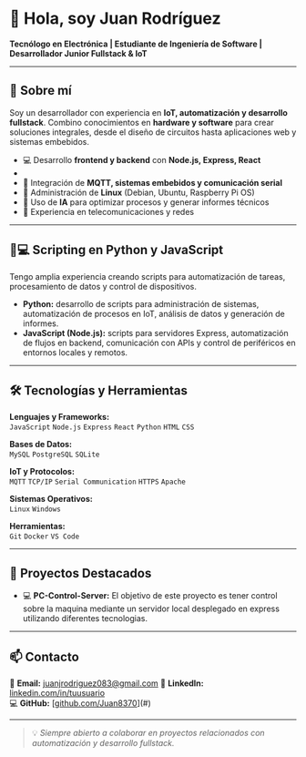 # 👋 Hola, soy Juan Rodríguez  

**Tecnólogo en Electrónica | Estudiante de Ingeniería de Software | Desarrollador Junior Fullstack & IoT**  

---

## 🚀 Sobre mí  
Soy un desarrollador con experiencia en **IoT, automatización y desarrollo fullstack**. Combino conocimientos en **hardware y software** para crear soluciones integrales, desde el diseño de circuitos hasta aplicaciones web y sistemas embebidos.  

- 💻 Desarrollo **frontend y backend** con **Node.js, Express, React**
- 
- 🔌 Integración de **MQTT, sistemas embebidos y comunicación serial**  
- 🐧 Administración de **Linux** (Debian, Ubuntu, Raspberry Pi OS)  
- 🤖 Uso de **IA** para optimizar procesos y generar informes técnicos  
- 📡 Experiencia en telecomunicaciones y redes  

---

## 🐍💻 Scripting en Python y JavaScript  
Tengo amplia experiencia creando scripts para automatización de tareas, procesamiento de datos y control de dispositivos.  
- **Python:** desarrollo de scripts para administración de sistemas, automatización de procesos en IoT, análisis de datos y generación de informes.  
- **JavaScript (Node.js):** scripts para servidores Express, automatización de flujos en backend, comunicación con APIs y control de periféricos en entornos locales y remotos.  

---

## 🛠 Tecnologías y Herramientas  

**Lenguajes y Frameworks:**  
`JavaScript` `Node.js` `Express` `React` `Python` `HTML` `CSS`  

**Bases de Datos:**  
`MySQL` `PostgreSQL`  `SQLite`

**IoT y Protocolos:**  
`MQTT` `TCP/IP` `Serial Communication` `HTTPS` `Apache`

**Sistemas Operativos:**  
`Linux` `Windows`  

**Herramientas:**  
`Git` `Docker` `VS Code`  

---

## 📂 Proyectos Destacados  

- 💻 **PC-Control-Server:** El objetivo de este proyecto es tener control sobre la maquina mediante un servidor local desplegado en express utilizando diferentes tecnologias.

---

## 📫 Contacto  
📧 **Email:** juanjrodriguez083@gmail.com
🔗 **LinkedIn:** [linkedin.com/in/tuusuario](#)  
💻 **GitHub:** [[github.com/Juan8370](https://github.com/Juan8370)](#)  

---
> 💡 *Siempre abierto a colaborar en proyectos relacionados con automatización y desarrollo fullstack.*
